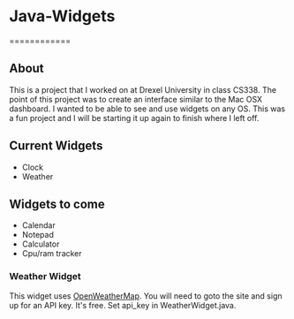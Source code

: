 # Java-Widgets
============

## About
This is a project that I worked on at Drexel University in class CS338. The point of this project was to create an interface similar to the Mac OSX dashboard. I wanted to be able to see and use widgets on any OS. This was a fun project and I will be starting it up again to finish where I left off.

## Current Widgets
* Clock
* Weather

## Widgets to come
* Calendar
* Notepad
* Calculator
* Cpu/ram tracker

### Weather Widget
This widget uses [OpenWeatherMap](http://openweathermap.org/). You will need to goto the site and sign up for an API key. It's free. Set api_key in WeatherWidget.java.




